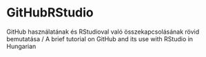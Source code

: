 # GitHubRStudio
GitHub használatának és RStudioval való összekapcsolásának rövid bemutatása / A brief tutorial on GitHub and its use with RStudio in Hungarian
